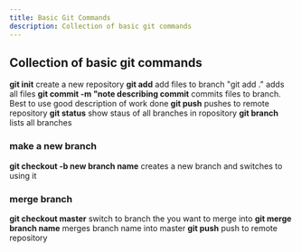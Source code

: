 ```yaml
---
title: Basic Git Commands
description: Collection of basic git commands
---
```

## Collection of basic git commands


**git init** create a new repository
**git add** add files to branch "git add ." adds all files
**git commit -m "note describing commit** commits files to branch. Best to use good description of work done
**git push** pushes to remote repository
**git status** show staus of all branches in ropository
**git branch** lists all branches

### make a new branch
**git checkout -b new branch name** creates a new branch and switches to using it

### merge branch
**git checkout master** switch to branch the you want to merge into
**git merge branch name** merges branch name into master
**git push** push to remote repository
